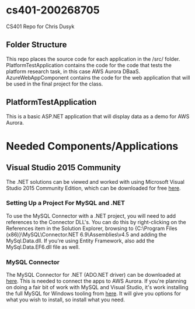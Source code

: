 # cs401-200268705
CS401 Repo for Chris Dusyk

## Folder Structure
This repo places the source code for each application in the /src/ folder. PlatformTestApplication contains the code for the code that tests the platform research task, in this case AWS Aurora DBaaS. AzureWebAppComponent contains the code for the web application that will be used in the final project for the class.

## PlatformTestApplication
This is a basic ASP.NET application that will display data as a demo for AWS Aurora.

# Needed Components/Applications

## Visual Studio 2015 Community
The .NET solutions can be viewed and worked with using Microsoft Visual Studio 2015 Community Edition, which can be downloaded for free [here](https://www.visualstudio.com/).

### Setting Up a Project For MySQL and .NET
To use the MySQL Connector with a .NET project, you will need to add references to the Connector DLL's. You can do this by right-clicking on the References item in the Solution Explorer, browsing to {C:\Program Files (x86)}\MySQL\Connector.NET 6.9\Assemblies\v4.5 and adding the MySql.Data.dll. If you're using Entity Framework, also add the MySql.Data.EF6.dll file as well.

### MySQL Connector
The MySQL Connector for .NET (ADO.NET driver) can be downloaded at [here](https://dev.mysql.com/downloads/connector/net/6.9.html). This is needed to connect the apps to AWS Aurora. If you're planning on doing a fair bit of work with MySQL and Visual Studio, it's work installing the full MySQL for Windows tooling from [here](http://dev.mysql.com/downloads/installer/). It will give you options for what you wish to install, so install what you need.